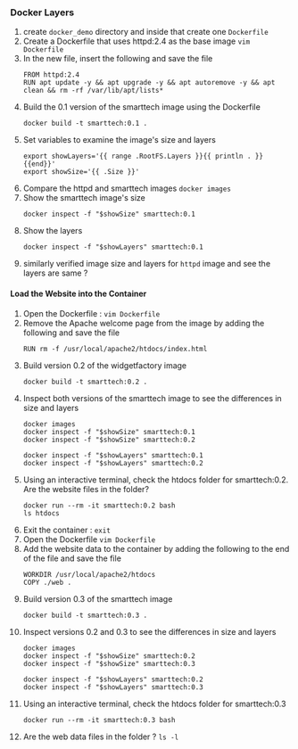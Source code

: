### Docker Layers

1. create ```docker_demo``` directory and inside that create one ```Dockerfile```
2. Create a Dockerfile that uses httpd:2.4 as the base image
   ```vim Dockerfile```
3. In the new file, insert the following and save the file
   ```
   FROM httpd:2.4
   RUN apt update -y && apt upgrade -y && apt autoremove -y && apt clean && rm -rf /var/lib/apt/lists*
   ```
4. Build the 0.1 version of the smarttech image using the Dockerfile
   ```
   docker build -t smarttech:0.1 .
   ```
5. Set variables to examine the image's size and layers
   ```
   export showLayers='{{ range .RootFS.Layers }}{{ println . }}{{end}}'
   export showSize='{{ .Size }}'
   ```
6. Compare the httpd and smarttech images
   ```docker images```
7. Show the smarttech image's size
   ```
   docker inspect -f "$showSize" smarttech:0.1
   ```
8. Show the layers
   ```
   docker inspect -f "$showLayers" smarttech:0.1
   ```
9. similarly verified image size and layers for ```httpd``` image and see the layers are same ?


#### Load the Website into the Container
  
1. Open the Dockerfile : ```vim Dockerfile```
2. Remove the Apache welcome page from the image by adding the following and save the file
   ```
   RUN rm -f /usr/local/apache2/htdocs/index.html
   ```
3. Build version 0.2 of the widgetfactory image
   ```
   docker build -t smarttech:0.2 .
   ```
4. Inspect both versions of the smarttech image to see the differences in size and layers  
   ```
   docker images
   docker inspect -f "$showSize" smarttech:0.1
   docker inspect -f "$showSize" smarttech:0.2
   
   docker inspect -f "$showLayers" smarttech:0.1
   docker inspect -f "$showLayers" smarttech:0.2
   ```
5. Using an interactive terminal, check the htdocs folder for smarttech:0.2. Are the website files in the folder?   
   ```
   docker run --rm -it smarttech:0.2 bash
   ls htdocs
   ```
6. Exit the container : ```exit``` 
7. Open the Dockerfile ```vim Dockerfile```
8. Add the website data to the container by adding the following to the end of the file and save the file
   ```
   WORKDIR /usr/local/apache2/htdocs
   COPY ./web .
   ```
9. Build version 0.3 of the smarttech image
   ```
   docker build -t smarttech:0.3 .
   ```
10. Inspect versions 0.2 and 0.3 to see the differences in size and layers
    ```
    docker images
    docker inspect -f "$showSize" smarttech:0.2
    docker inspect -f "$showSize" smarttech:0.3
    
    docker inspect -f "$showLayers" smarttech:0.2
    docker inspect -f "$showLayers" smarttech:0.3
    ```
11. Using an interactive terminal, check the htdocs folder for smarttech:0.3
    ```
    docker run --rm -it smarttech:0.3 bash
    ```
12. Are the web data files in the folder ? ```ls -l```   


